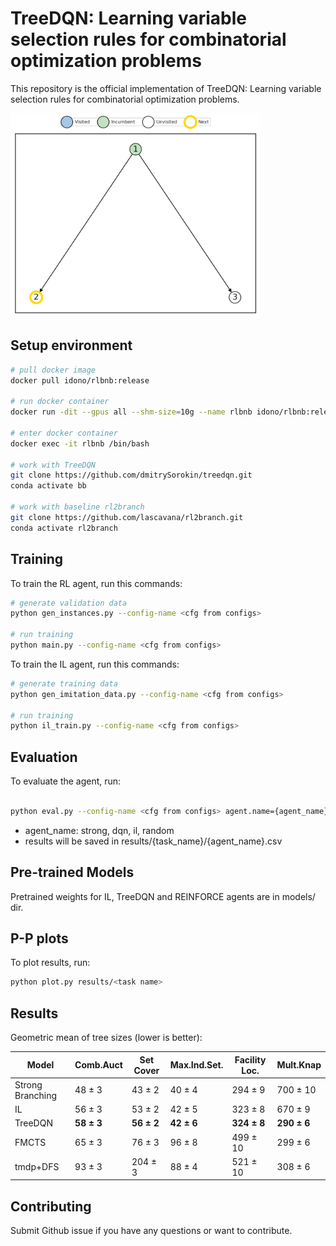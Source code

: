# TreeDQN: Learning variable selection rules for combinatorial optimization problems

This repository is the official implementation of TreeDQN: Learning variable selection rules for combinatorial optimization
problems. 


<p float="center">
  <img src="gifs/cauct_1.gif" width="400"/>
</p>

## Setup environment


```bash
# pull docker image
docker pull idono/rlbnb:release

# run docker container
docker run -dit --gpus all --shm-size=10g --name rlbnb idono/rlbnb:release /bin/bash

# enter docker container
docker exec -it rlbnb /bin/bash

# work with TreeDQN
git clone https://github.com/dmitrySorokin/treedqn.git
conda activate bb

# work with baseline rl2branch
git clone https://github.com/lascavana/rl2branch.git
conda activate rl2branch
```

## Training

To train the RL agent, run this commands:

```bash
# generate validation data
python gen_instances.py --config-name <cfg from configs>

# run training
python main.py --config-name <cfg from configs>
```

To train the IL agent, run this commands:

```bash
# generate training data
python gen_imitation_data.py --config-name <cfg from configs>

# run training
python il_train.py --config-name <cfg from configs>
```

## Evaluation

To evaluate the agent, run:

```bash

python eval.py --config-name <cfg from configs> agent.name={agent_name}
```
* agent_name: strong, dqn, il, random
* results will be saved in results/{task_name}/{agent_name}.csv


## Pre-trained Models

Pretrained weights for IL, TreeDQN and REINFORCE agents are in models/ dir.

## P-P plots
To plot results, run:
```bash
python plot.py results/<task name>
```

## Results

Geometric mean of tree sizes (lower is better):

|Model | Comb.Auct | Set Cover | Max.Ind.Set. | Facility Loc. | Mult.Knap |
|------|-----------|-----------|--------------|---------------|----------------|
|Strong Branching | 48 $\pm$ 3 | 43 $\pm$ 2 | 40 $\pm$ 4 | 294 $\pm$ 9 | 700 $\pm$ 10 |
|IL      | 56 $\pm$ 3 | 53 $\pm$ 2 | 42 $\pm$ 5 | 323 $\pm$ 8 | 670 $\pm$ 9 |
|TreeDQN | **58 $\pm$ 3** | **56 $\pm$ 2** | **42 $\pm$ 6** | **324 $\pm$ 8** | **290 $\pm$ 6**|
|FMCTS   | 65 $\pm$ 3     | 76 $\pm$ 3     | 96 $\pm$ 8     | 499 $\pm$ 10    | 299 $\pm$ 6    |
|tmdp+DFS| 93 $\pm$ 3     | 204 $\pm$ 3    | 88 $\pm$ 4     | 521 $\pm$ 10    | 308 $\pm$ 6    |



## Contributing

Submit Github issue if you have any questions or want to contribute. 
